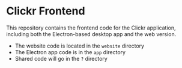
# Clickr Frontend

This repository contains the frontend code for the Clickr application, including both the Electron-based desktop app and the web version.

- The website code is located in the `website` directory  
- The Electron app code is in the `app` directory
- Shared code will go in the `?` directory 
